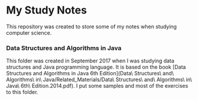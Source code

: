 # My Study Notes

This repository was created to store some of my notes when studying computer science. 

### Data Structures and Algorithms in Java

This folder was created in September 2017 when I was studying data structures and Java programming language. It is based on the book [Data Structures and Algorithms in Java 6th Edition](Data\ Structures\ and\ Algorithms\ in\ Java/Related_Materials/Data\ Structures\ and\ Algorithms\ in\ Java\ 6th\ Edition.2014.pdf). I put some samples and most of the exercises to this folder.
